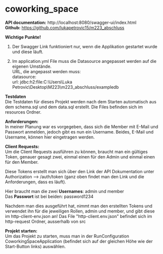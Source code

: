 # coworking_space

<b>API documentation:</b> http://localhost:8080/swagger-ui/index.html <br>
<b>Github:</b> https://github.com/lukapetrovic15/m223_abschluss


<b>Wichtige Punkte!</b><br>
1. Der Swagger Link funktioniert nur, wenn die Applikation gestartet wurde und diese läuft.

2. Im application.yml File muss die Datasource angepasset werden auf die eigenen Umstände. <br>
URL, die angepasst werden muss:   
datasource: <br>
url: jdbc:h2:file:C:\Users\Luka Petrovic\Desktop\M223\m223_abschluss/exampledb

<b>Testdaten</b><br>
Die Testdaten für dieses Projekt werden nach dem Starten automatisch aus dem schema.sql und dem data.sql erstellt.
Die Files befinden sich im resources Ordner.

<b>Anforderungen:</b> <br>
In meiner Planung war es vorgegeben, dass sich die Member mit E-Mail und Passwort anmelden, jedoch gibt es nun ein Username. Beides, E-Mail und Username, können hier eingetragen werden.

<b>Client Requests:</b> <br>
Um die Client Requests ausführen zu können, braucht man ein gültiges Token, genauer gesagt zwei, einmal einen für den Admin und einmal einen für den Member.

Diese Tokens erstellt man sich über den Link der API Dokumentation unter Authorization --> /auth/token (ganz oben findet man den Link und die Anforderungen, dass es läuft).

Hier braucht man die zwei <b>Usernames</b>: admin und member <br>
Das <b>Passwort</b> ist bei beiden: password1234

Nachdem man dies ausgeführt hat, nimmt man den erstellten Tokens und verwendet ihn für die jeweiligen Rollen, admin und member, und gibt diese im http-client-env.json an!
Das File "http-client.env.json" befindet sich im http-request Ordner, ausserhalb von src

<b>Projekt starten:</b> <br>
Um das Projekt zu starten, muss man in der RunConfiguration CoworkingSpaceApplication (befindet sich auf der gleichen Höhe wie der Start-Button links) auswählen. 
